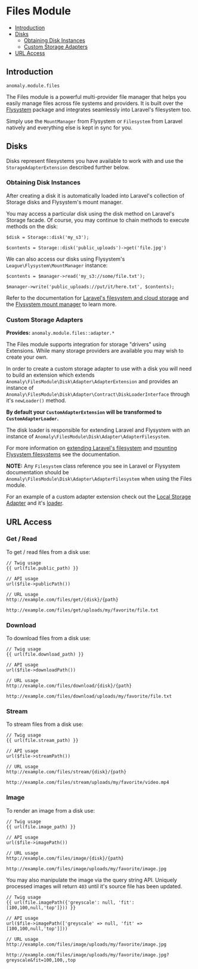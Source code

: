 # Files Module

- [Introduction](#introduction)
- [Disks](#disks)
    - [Obtaining Disk Instances](#obtaining-disk-instances)
    - [Custom Storage Adapters](#custom-storage-adapters)
- [URL Access](#url-access)


<a name="introduction"></a>
## Introduction

`anomaly.module.files`

The Files module is a powerful multi-provider file manager that helps you easily manage files across file systems and providers. It is built over the [Flysystem](http://flysystem.thephpleague.com/) package and integrates seamlessly into Laravel's filesystem too.

Simply use the `MountManager` from Flysystem or `Filesystem` from Laravel natively and everything else is kept in sync for you. 


<a name="disks"></a>
## Disks

Disks represent filesystems you have available to work with and use the `StorageAdapterExtension` described further below. 

<a name="obtaining-disk-instances"></a>
### Obtaining Disk Instances

After creating a disk it is automatically loaded into Laravel's collection of Storage disks and Flysystem's mount manager.

You may access a particular disk using the disk method on Laravel's Storage facade. Of course, you may continue to chain methods to execute methods on the disk:

    $disk = Storage::disk('my_s3');
    
    $contents = Storage::disk('public_uploads')->get('file.jpg')

We can also access our disks using Flysystem's `League\Flysystem\MountManager` instance:

    $contents = $manager->read('my_s3://some/file.txt');
    
    $manager->write('public_uploads://put/it/here.txt', $contents);

Refer to the documentation for [Laravel's filesystem and cloud storage](http://laravel.com/docs/5.1/filesystem) and the [Flysystem mount manager](http://flysystem.thephpleague.com/mount-manager/) to learn more.

<a name="custom-storage-adapters"></a>
### Custom Storage Adapters

**Provides:** `anomaly.module.files::adapter.*`

The Files module supports integration for storage "drivers" using Extensions. While many storage providers are available you may wish to create your own.

In order to create a custom storage adapter to use with a disk you will need to build an extension which extends `Anomaly\FilesModule\Disk\Adapter\AdapterExtension` and provides an instance of `Anomaly\FilesModule\Disk\Adapter\Contract\DiskLoaderInterface` through it's `newLoader()` method.

**By default your `CustomAdapterExtension` will be transformed to `CustomAdapterLoader`.**

The disk loader is responsible for extending Laravel and Flysystem with an instance of `Anomaly\FilesModule\Disk\Adapter\AdapterFilesystem`.

For more information on [extending Laravel's filesystem](http://laravel.com/docs/5.1/filesystem#custom-filesystems) and [mounting Flysystem filesystems](http://flysystem.thephpleague.com/mount-manager/) see the documentation.

**NOTE:** Any `Filesystem` class reference you see in Laravel or Flysystem documentation should be `Anomaly\FilesModule\Disk\Adapter\AdapterFilesystem` when using the Files module.

For an example of a custom adapter extension check out the [Local Storage Adapter](https://github.com/anomalylabs/local_storage_adapter-extension) and it's [loader](https://github.com/anomalylabs/local_storage_adapter-extension/blob/1.0/master/src/LocalStorageAdapterLoader.php).


<a name="url-access"></a>
## URL Access

### Get / Read

To get / read files from a disk use:

    // Twig usage
    {{ url(file.public_path) }}
    
    // API usage
    url($file->publicPath())
    
    // URL usage
    http://example.com/files/get/{disk}/{path}
    
    http://example.com/files/get/uploads/my/favorite/file.txt

### Download

To download files from a disk use:

    // Twig usage
    {{ url(file.download_path) }}
    
    // API usage
    url($file->downloadPath())
    
    // URL usage
    http://example.com/files/download/{disk}/{path}
    
    http://example.com/files/download/uploads/my/favorite/file.txt

### Stream

To stream files from a disk use:

    // Twig usage
    {{ url(file.stream_path) }}
    
    // API usage
    url($file->streamPath())
    
    // URL usage
    http://example.com/files/stream/{disk}/{path}
    
    http://example.com/files/stream/uploads/my/favorite/video.mp4

### Image

To render an image from a disk use:

    // Twig usage
    {{ url(file.image_path) }}
    
    // API usage
    url($file->imagePath())

    // URL usage
    http://example.com/files/image/{disk}/{path}
    
    http://example.com/files/image/uploads/my/favorite/image.jpg

You may also manipulate the image via the query string API. Uniquely processed images will return `403` until it's source file has been updated.

    // Twig usage
    {{ url(file.imagePath({'greyscale': null, 'fit': [100,100,null,'top']})) }}
    
    // API usage
    url($file->imagePath(['greyscale' => null, 'fit' => [100,100,null,'top']]))
    
    // URL usage
    http://example.com/files/image/uploads/my/favorite/image.jpg
    
    http://example.com/files/image/uploads/my/favorite/image.jpg?greyscale&fit=100,100,,top
